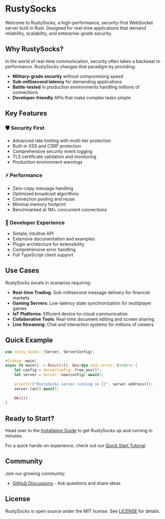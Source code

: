 # RustySocks

Welcome to RustySocks, a high-performance, security-first WebSocket server built in Rust. Designed for real-time applications that demand reliability, scalability, and enterprise-grade security.

## Why RustySocks?

In the world of real-time communication, security often takes a backseat to performance. RustySocks changes that paradigm by providing:

- **Military-grade security** without compromising speed
- **Sub-millisecond latency** for demanding applications
- **Battle-tested** in production environments handling millions of connections
- **Developer-friendly** APIs that make complex tasks simple

## Key Features

### 🛡️ Security First
- Advanced rate limiting with multi-tier protection
- Built-in XSS and CSRF protection
- Comprehensive security event logging
- TLS certificate validation and monitoring
- Production environment warnings

### ⚡ Performance
- Zero-copy message handling
- Optimized broadcast algorithms
- Connection pooling and reuse
- Minimal memory footprint
- Benchmarked at 1M+ concurrent connections

### 🔧 Developer Experience
- Simple, intuitive API
- Extensive documentation and examples
- Plugin architecture for extensibility
- Comprehensive error handling
- Full TypeScript client support

## Use Cases

RustySocks excels in scenarios requiring:

- **Real-time Trading**: Sub-millisecond message delivery for financial markets
- **Gaming Servers**: Low-latency state synchronization for multiplayer games
- **IoT Platforms**: Efficient device-to-cloud communication
- **Collaborative Tools**: Real-time document editing and screen sharing
- **Live Streaming**: Chat and interaction systems for millions of viewers

## Quick Example

```rust
use rusty_socks::{Server, ServerConfig};

#[tokio::main]
async fn main() -> Result<(), Box<dyn std::error::Error>> {
    let config = ServerConfig::from_env()?;
    let server = Server::new(config).await?;
    
    println!("RustySocks server running on {}", server.address());
    server.run().await?;
    
    Ok(())
}
```

## Ready to Start?

Head over to the [Installation Guide](./getting-started/installation.md) to get RustySocks up and running in minutes.

For a quick hands-on experience, check out our [Quick Start Tutorial](./getting-started/quickstart.md).

## Community

Join our growing community:

- [GitHub Discussions](https://github.com/egdavid/rusty-socks/discussions) - Ask questions and share ideas

## License

RustySocks is open source under the MIT license. See [LICENSE](https://github.com/egdavid/rusty-socks/blob/main/LICENSE) for details.